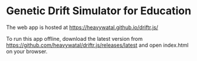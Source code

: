 Genetic Drift Simulator for Education
=====================================

The web app is hosted at
https://heavywatal.github.io/driftr.js/

To run this app offline, download the latest version from
https://github.com/heavywatal/driftr.js/releases/latest
and open index.html on your browser.

